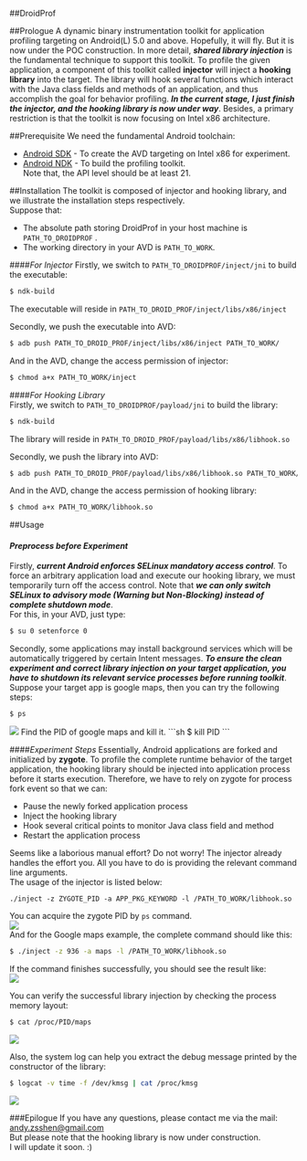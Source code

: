 ##DroidProf

##Prologue 
A dynamic binary instrumentation toolkit for application profiling targeting on Android(L) 5.0 and above. Hopefully, it will fly. But it is now under the POC construction. In more detail, ***shared library injection*** is the fundamental technique to support this toolkit. To profile the given application, a component of this toolkit called **injector** will inject a **hooking library** into the target. The library will hook several functions which interact with the Java class fields and methods of an application, and thus accomplish the goal for behavior profiling. ***In the current stage, I just finish the injector, and the hooking library is now under way***.  Besides, a primary restriction is that the toolkit is now focusing on Intel x86 architecture.

##Prerequisite 
We need the fundamental Android toolchain:  
- [Android SDK] - To create the AVD targeting on Intel x86 for experiment.  
- [Android NDK] - To build the profiling toolkit.  
Note that,  the API level should be at least 21.

##Installation
The toolkit is composed of injector and hooking library, and we illustrate the installation steps respectively.  
Suppose that:  
- The absolute path storing DroidProf in your host machine is `PATH_TO_DROIDPROF` .  
- The working directory in your AVD is `PATH_TO_WORK`.  
 
####*For Injector* 
Firstly, we switch to `PATH_TO_DROIDPROF/inject/jni` to build the executable:  
```sh
$ ndk-build
``` 
The executable will reside in `PATH_TO_DROID_PROF/inject/libs/x86/inject`  

Secondly, we push the executable into AVD:
```sh
$ adb push PATH_TO_DROID_PROF/inject/libs/x86/inject PATH_TO_WORK/
```
And in the AVD, change the access permission of injector:
```sh
$ chmod a+x PATH_TO_WORK/inject
```

####*For Hooking Library*  
Firstly, we switch to `PATH_TO_DROIDPROF/payload/jni` to build the library:  
```sh
$ ndk-build
``` 
The library will reside in `PATH_TO_DROID_PROF/payload/libs/x86/libhook.so`  

Secondly, we push the library into AVD:
```sh
$ adb push PATH_TO_DROID_PROF/payload/libs/x86/libhook.so PATH_TO_WORK/
```
And in the AVD, change the access permission of hooking library:
```sh
$ chmod a+x PATH_TO_WORK/libhook.so
```

##Usage  
#### *Preprocess before Experiment*  
Firstly, ***current Android enforces SELinux mandatory access control***. To force an arbitrary application load and execute our hooking library, we must temporarily turn off the access control. Note that ***we can only switch SELinux to advisory mode (Warning but Non-Blocking) instead of complete shutdown mode***.  
For this, in your AVD, just type:  
```sh
$ su 0 setenforce 0
```
Secondly, some applications may install background services which will be  automatically triggered by certain Intent messages. ***To ensure the clean experiment and correct library injection on your target application, you have to shutdown its relevant service processes before running toolkit***.  
Suppose your target app is google maps, then you can try the following steps:  
```
$ ps
```
<img src="https://raw.githubusercontent.com/ZSShen/DroidProf/master/res/picture/PS Google Maps.png"/>  
Find the PID of google maps and kill it.  
```sh
$ kill PID
```

####*Experiment Steps*
Essentially, Android applications are forked and initialized by **zygote**. To profile the complete runtime behavior of the target application, the hooking library should be injected into application process before it starts execution. Therefore, we have to rely on zygote for process fork event so that we can:  
- Pause the newly forked application process  
- Inject the hooking library  
- Hook several critical points to monitor Java class field and method  
- Restart the application process  

Seems like a laborious manual effort? Do not worry! The injector already handles the effort you. All you have to do is providing the relevant command line arguments.  
The usage of the injector is listed below:  
```
./inject -z ZYGOTE_PID -a APP_PKG_KEYWORD -l /PATH_TO_WORK/libhook.so
```  

You can acquire the zygote PID by `ps` command.  
<img src="https://raw.githubusercontent.com/ZSShen/DroidProf/master/res/picture/PS Zygote.png"/>  
And for the Google maps example, the complete command should like this:  
```sh
$ ./inject -z 936 -a maps -l /PATH_TO_WORK/libhook.so
```  

If the command finishes successfully, you should see the result like:  
<img src="https://raw.githubusercontent.com/ZSShen/DroidProf/master/res/picture/Command Execution.png"/>  

You can verify the successful library injection by checking the process memory layout:  
```sh
$ cat /proc/PID/maps
```
<img src="https://raw.githubusercontent.com/ZSShen/DroidProf/master/res/picture/Proc Map.png"/>  

Also, the system log can help you extract the debug message printed by the constructor of the library:  
```sh
$ logcat -v time -f /dev/kmsg | cat /proc/kmsg
```  
<img src="https://raw.githubusercontent.com/ZSShen/DroidProf/master/res/picture/Library Launch.png"/>  


###Epilogue
If you have any questions, please contact me via the mail: andy.zsshen@gmail.com  
But please note that the hooking library is now under construction.  
I will update it soon. :)  

[Android SDK]:https://developer.android.com/sdk/index.html#Other
[Android NDK]:http://developer.android.com/ndk/downloads/index.html
